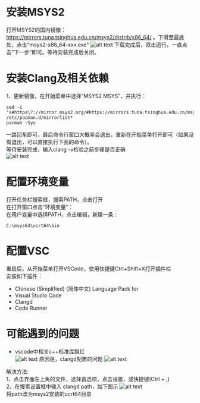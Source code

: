 # 安装MSYS2  
打开MSYS2的国内镜像：https://mirrors.tuna.tsinghua.edu.cn/msys2/distrib/x86_64/ 。下滑至最底处，点击“msys2-x86_64-xxx.exe”
![alt text](/image/image.png)
下载完成后，双击运行，一直点击“下一步”即可。等待安装完成后关闭。
# 安装Clang及相关依赖  

1、更新镜像，在开始菜单中选择“MSYS2 MSYS”，并执行：
```
sed -i "s#https\?://mirror.msys2.org/#https://mirrors.tuna.tsinghua.edu.cn/msys2/#g" /etc/pacman.d/mirrorlist*
pacman -Syu
```  
一路回车即可，最后命令行窗口大概率会退出，重新在开始菜单打开即可（如果没有退出，可以直接执行下面的命令）。  
等待安装完成，输入clang -v检验之前步骤是否正确  
![alt text](/image/image-1.png)  
# 配置环境变量
打开任务栏搜索框，搜索PATH，点击打开  
在打开窗口点击“环境变量”：  
在用户变量中选择PATH，点击编辑，新建一条：  
```
C:\msys64\ucrt64\bin
```
# 配置VSC  
重启后，从开始菜单打开VSCode，使用快捷键Ctrl+Shift+X打开插件栏  
安装如下插件：
* Chinese (Simplified) (简体中文) Language Pack for  
* Visual Studio Code  
* Clangd  
* Code Runner  

# 可能遇到的问题
+ vscode中相关c++标准库飘红  
![alt text](/image/image-5.png)
原因是，clangd配置的问题
![alt text](/image/image-6.png)  

解决方法:  
1、点击界面左上角的文件，选择首选项，点击设置，或快捷键(Ctrl + ,)  
2、在搜索设置框中输入 clangd path，如下图示
![alt text](/image/image-7.png)  
将path改为msys2安装的ucrt64目录